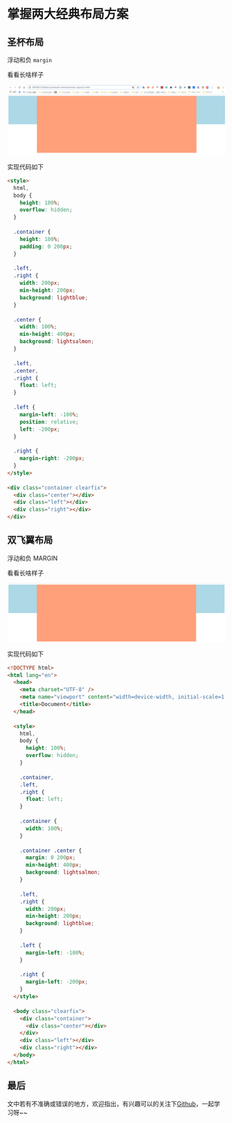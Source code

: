 # 掌握两大经典布局方案

## 圣杯布局

浮动和负 `margin`

看看长啥样子

![shengbei.png](./classic-layout/shengbei.png)

实现代码如下

```html
<style>
  html,
  body {
    height: 100%;
    overflow: hidden;
  }

  .container {
    height: 100%;
    padding: 0 200px;
  }

  .left,
  .right {
    width: 200px;
    min-height: 200px;
    background: lightblue;
  }

  .center {
    width: 100%;
    min-height: 400px;
    background: lightsalmon;
  }

  .left,
  .center,
  .right {
    float: left;
  }

  .left {
    margin-left: -100%;
    position: relative;
    left: -200px;
  }

  .right {
    margin-right: -200px;
  }
</style>

<div class="container clearfix">
  <div class="center"></div>
  <div class="left"></div>
  <div class="right"></div>
</div>
```

## 双飞翼布局

浮动和负 MARGIN

看看长啥样子

![shuangfeiyi.png](./classic-layout/shuangfeiyi.png)

实现代码如下

```html
<!DOCTYPE html>
<html lang="en">
  <head>
    <meta charset="UTF-8" />
    <meta name="viewport" content="width=device-width, initial-scale=1.0" />
    <title>Document</title>
  </head>

  <style>
    html,
    body {
      height: 100%;
      overflow: hidden;
    }

    .container,
    .left,
    .right {
      float: left;
    }

    .container {
      width: 100%;
    }

    .container .center {
      margin: 0 200px;
      min-height: 400px;
      background: lightsalmon;
    }

    .left,
    .right {
      width: 200px;
      min-height: 200px;
      background: lightblue;
    }

    .left {
      margin-left: -100%;
    }

    .right {
      margin-left: -200px;
    }
  </style>

  <body class="clearfix">
    <div class="container">
      <div class="center"></div>
    </div>
    <div class="left"></div>
    <div class="right"></div>
  </body>
</html>
```

## 最后

文中若有不准确或错误的地方，欢迎指出，有兴趣可以的关注下[Github](https://github.com/GolderBrother)，一起学习呀~~
